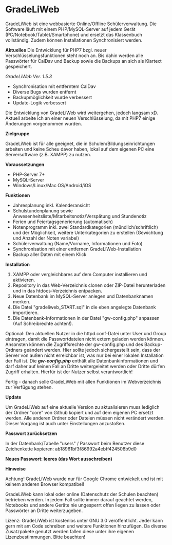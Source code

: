 # GradeLiWeb


GradeLiWeb ist eine webbasierte Online/Offline Schülerverwaltung. Die Software läuft mit einem PHP/MySQL-Server auf jedem Gerät (PC/Notebook/Tablet/Smartphone) und ersetzt das Klassenbuch vollständig. Zudem können Installationen Synchronisiert werden.

**Aktuelles**
Die Entwicklung für PHP7 bzgl. neuer Verschlüsselungsfunktionen steht noch an. Bis dahin werden alle Passwörter für CalDav und Backup sowie die Backups an sich als Klartext gespeichert.

*GradeLiWeb Ver. 1.5.3*
* Synchronisation mit entferntem CalDav
* Diverse Bugs wurden entfernt
* Backupmöglichkeit wurde verbessert
* Update-Logik verbessert

Die Entwicklung von GradeLiWeb wird weitergehen, jedoch langsam xD. Aktuell arbeite ich an einer neuen Verschlüsselung, da mit PHP7 einige Änderungen vorgenommen wurden.

**Zielgruppe**

GradeLiWeb ist für alle geeignet, die in Schulen/Bildungseinrichtungen arbeiten und keine Scheu davor haben, lokal auf dem eigenen PC eine Serversoftware (z.B. XAMPP) zu nutzen.

**Voraussetzungen**

* PHP-Server 7+
* MySQL-Server
* Windows/Linux/Mac OS/Android/iOS

**Funktionen**

* Jahresplanung inkl. Kalenderansicht
* Schulstundenplanung sowie Anwesenheitsliste/Mitarbeitsnotiz/Verspätung und Stundenotiz
* Ferien und Feiertagsgenerierung (automatisch)
* Notenprogramm inkl. zwei Standardkategorien (mündlich/schriftlich) und der Möglichkeit, weitere Unterkategorien zu erstellen (Gewichtung und Anzahl der Noten variabel)
* Schülerverwaltung (Name/Vorname, Informationen und Foto)
* Synchronisation mit einer entfernen GradeLiWeb-Installation
* Backup aller Daten mit einem Klick

**Installation**

1. XAMPP oder vergleichbares auf dem Computer installieren und aktivieren.
2. Repository in das Web-Verzeichnis clonen oder ZIP-Datei herunterladen und in das htdocs-Verzeichnis entpacken.
3. Neue Datenbank im MySQL-Server anlegen und Datenbanknamen merken.
4. Die Datei "gradeliweb_START.sql" in die eben angelegte Datenbank importieren.
5. Die Datenbank-Informationen in der Datei "gw-config.php" anpassen (Auf Schreibrechte achten!).

Optional: Den aktuellen Nutzer in die httpd.conf-Datei unter User und Group eintragen, damit die Passwortdateien nicht extern geladen werden können. Ansonsten können die Zugriffsrechte der gw-config.php und des Backup-Ordners geändert werden. Hier sollte jedoch sichergestellt sein, dass der Server von außen nicht erreichbar ist, was nur bei einer lokalen Installation der Fall ist. Die ***gw-config.php*** enthält alle Datenbankinformationen und darf daher auf keinen Fall an Dritte weitergeleitet werden oder Dritte dürfen Zugriff erhalten. Hierfür ist der Nutzer selbst verantwortlich!

Fertig - danach solle GradeLiWeb mit allen Funktionen im Webverzeichnis zur Verfügung stehen.

**Update**

Um GradeLiWeb auf eine aktuelle Version zu aktualisieren muss lediglich der Ordner "core" von Github kopiert und auf dem eigenen PC ersetzt werden. Alle anderen Ordner oder Dateien müssen nicht verändert werden. Dieser Vorgang ist auch unter Einstellungen anzustoßen.

**Passwort zurücksetzen**

In der Datenbank/Tabelle "users" / Passwort beim Benutzer diese Zeichenkette kopieren: ab18961bf3f86992a4ebff424508b9d0

**Neues Passwort: leeres (das Wort ausschreiben)**

**Hinweise**

Achtung! GradeLiWeb wurde nur für Google Chrome entwickelt und ist mit keinem anderen Browser kompatibel!

GradeLiWeb kann lokal oder online (Datenschutz der Schulen beachten) betrieben werden. In jedem Fall sollte immer darauf geachtet werden, Notebooks und andere Geräte nie ungesperrt offen liegen zu lassen oder Passwörter an Dritte weiterzugeben.

Lizenz: GradeLiWeb ist kostenlos unter GNU 3.0 veröffentlicht. Jeder kann gern mit am Code schreiben und weitere Funktionen hinzufügen. Da diverse Zusatzpakete genutzt werden fallen diese unter ihre eigenen Lizenzbestimmungen. Bitte beachten!
